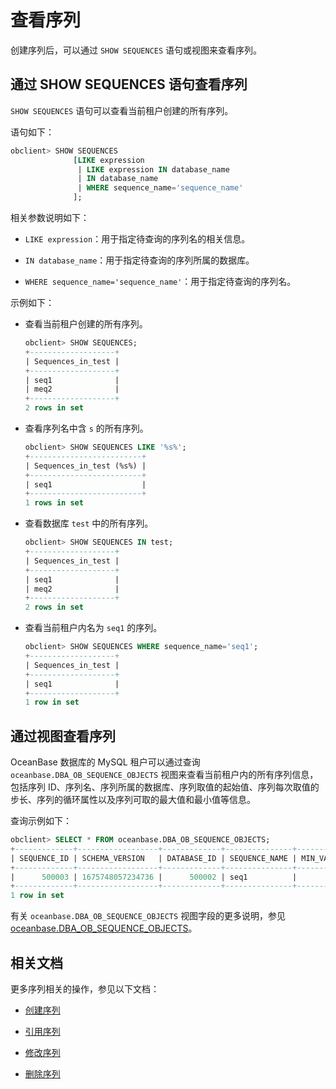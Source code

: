 # 查看序列

创建序列后，可以通过 `SHOW SEQUENCES` 语句或视图来查看序列。

## 通过 SHOW SEQUENCES 语句查看序列

`SHOW SEQUENCES` 语句可以查看当前租户创建的所有序列。

语句如下：

```sql
obclient> SHOW SEQUENCES 
              [LIKE expression
               | LIKE expression IN database_name
               | IN database_name
               | WHERE sequence_name='sequence_name'
              ];
```

相关参数说明如下：

* `LIKE expression`：用于指定待查询的序列名的相关信息。

* `IN database_name`：用于指定待查询的序列所属的数据库。

* `WHERE sequence_name='sequence_name'`：用于指定待查询的序列名。

示例如下：

* 查看当前租户创建的所有序列。

  ```sql
  obclient> SHOW SEQUENCES;
  +-------------------+
  | Sequences_in_test |
  +-------------------+
  | seq1              |
  | meq2              |
  +-------------------+
  2 rows in set
  ```

* 查看序列名中含 `s` 的所有序列。

  ```sql
  obclient> SHOW SEQUENCES LIKE '%s%';
  +-------------------------+
  | Sequences_in_test (%s%) |
  +-------------------------+
  | seq1                    |
  +-------------------------+
  1 rows in set
  ```

* 查看数据库 `test` 中的所有序列。

  ```sql
  obclient> SHOW SEQUENCES IN test;
  +-------------------+
  | Sequences_in_test |
  +-------------------+
  | seq1              |
  | meq2              |
  +-------------------+
  2 rows in set
  ```

* 查看当前租户内名为 `seq1` 的序列。

  ```sql
  obclient> SHOW SEQUENCES WHERE sequence_name='seq1';
  +-------------------+
  | Sequences_in_test |
  +-------------------+
  | seq1              |
  +-------------------+
  1 row in set
  ```

## 通过视图查看序列

OceanBase 数据库的 MySQL 租户可以通过查询 `oceanbase.DBA_OB_SEQUENCE_OBJECTS` 视图来查看当前租户内的所有序列信息，包括序列 ID、序列名、序列所属的数据库、序列取值的起始值、序列每次取值的步长、序列的循环属性以及序列可取的最大值和最小值等信息。

查询示例如下：

```sql
obclient> SELECT * FROM oceanbase.DBA_OB_SEQUENCE_OBJECTS;
+-------------+------------------+-------------+---------------+-----------+-----------+--------------+------------+------------+------------+------------+---------------------+
| SEQUENCE_ID | SCHEMA_VERSION   | DATABASE_ID | SEQUENCE_NAME | MIN_VALUE | MAX_VALUE | INCREMENT_BY | START_WITH | CACHE_SIZE | ORDER_FLAG | CYCLE_FLAG | IS_SYSTEM_GENERATED |
+-------------+------------------+-------------+---------------+-----------+-----------+--------------+------------+------------+------------+------------+---------------------+
|      500003 | 1675748057234736 |      500002 | seq1          |         1 |        10 |            2 |          1 |         30 |          0 |          0 |                   0 |
+-------------+------------------+-------------+---------------+-----------+-----------+--------------+------------+------------+------------+------------+---------------------+
1 row in set
```

有关 `oceanbase.DBA_OB_SEQUENCE_OBJECTS` 视图字段的更多说明，参见 [oceanbase.DBA_OB_SEQUENCE_OBJECTS](../../../../5.system-reference/4.system-view-of-mysql-mode/2.dictionary-view-of-mysql-mode/68.oceanbase-dba_ob_sequence_objects-of-mysql-mode.md)。

## 相关文档

更多序列相关的操作，参见以下文档：

* [创建序列](1.create-a-sequence-of-mysql-mode.md)

* [引用序列](3.use-a-sequence-of-mysql-mode.md)

* [修改序列](4.modify-a-sequence-of-mysql-mode.md)

* [删除序列](5.delete-a-squence-of-mysql-mode.md)
